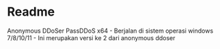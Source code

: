 # Readme
Anonymous DDoSer PassDDoS x64 - Berjalan di sistem operasi windows 7/8/10/11 - Ini merupakan versi ke 2 dari anonymous ddoser
